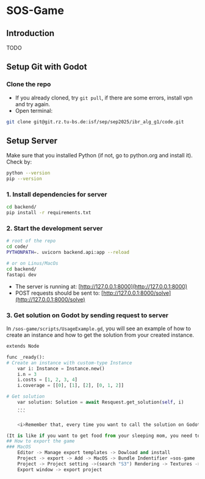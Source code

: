 # SOS-Game

## Introduction
TODO

## Setup Git with Godot
### Clone the repo
- If you already cloned, try `git pull`, if there are some errors, install vpn and try again.
- Open terminal:
```sh
git clone git@git.rz.tu-bs.de:isf/sep/sep2025/ibr_alg_g1/code.git
```

## Setup Server

Make sure that you installed Python (if not, go to python.org and install it). Check by:
```sh
python --version 
pip --version
```

### 1. Install dependencies for server
```sh
cd backend/
pip install -r requirements.txt
```

### 2. Start the development server
```sh
# root of the repo
cd code/ 
PYTHONPATH=. uvicorn backend.api:app --reload

# or on Linus/MacOs
cd backend/
fastapi dev
```

- The server is running at: [http://127.0.0.1:8000](http://127.0.0.1:8000)
- POST requests should be sent to: [http://127.0.0.1:8000/solve](http://127.0.0.1:8000/solve)

### 3. Get solution on Godot by sending request to server

In `/sos-game/scripts/UsageExample.gd`, you will see an example of how to create an instance and how to get the solution from your created instance. 

```python
extends Node

func _ready():
# Create an instance with custom-type Instance
    var i: Instance = Instance.new()
    i.n = 3
    i.costs = [1, 2, 3, 4]
    i.coverage = [[0], [1], [2], [0, 1, 2]]

# Get solution
    var solution: Solution = await Resquest.get_solution(self, i) 
    ...
    ```

    <i>Remember that, every time you want to call the solution on Godot (client), you need to start the server!</i>

(It is like if you want to get food from your sleeping mom, you need to awake her first)
## How to export the game
### MacOS
    Editor -> Manage export templates -> Dowload and install
    Project -> export -> Add -> MacOS -> Bundle Indentifier =sos-game
    Project -> Project setting ->(search "S3") Rendering -> Textures -> ON (Import S§TC BPTC) -> save and restart
    Export window -> export project
